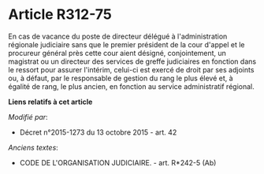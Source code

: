 # Article R312-75

En cas de vacance du poste de directeur délégué à l'administration régionale judiciaire sans que le premier président de la
cour d'appel et le procureur général près cette cour aient désigné, conjointement, un magistrat ou un  directeur des services
de greffe judiciaires en fonction dans le ressort pour assurer l'intérim, celui-ci est exercé de droit par ses adjoints ou, à
défaut, par le responsable de gestion du rang le plus élevé et, à égalité de rang, le plus ancien, en fonction au service
administratif régional.

**Liens relatifs à cet article**

_Modifié par_:

  - Décret n°2015-1273 du 13 octobre 2015 - art. 42

_Anciens textes_:

  - CODE DE L'ORGANISATION JUDICIAIRE. - art. R*242-5 (Ab)
